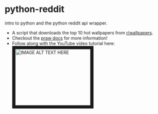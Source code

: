 # python-reddit
intro to python and the python reddit api wrapper.

- A script that downloads the top 10 hot wallpapers from [r/wallpapers](reddit.com/r/wallpapers).
- Checkout the [praw docs](https://praw.readthedocs.org/en/stable/) for more information!
- Follow along with the YouTube video tutorial here:  
<a href="http://www.youtube.com/watch?feature=player_embedded&v=rlVxDdYI1v4
" target="_blank"><img src="http://img.youtube.com/vi/rlVxDdYI1v4/0.jpg" 
alt="IMAGE ALT TEXT HERE" width="240" height="180" border="10" /></a>
